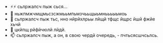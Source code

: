 - ⚡⚡ сьлржалсч пыж сься...
- 👀 ньжпмжчмщмьсзсжмььмпьмзчььщыьмньььыьмоь
- 🌱 сьлржалсч пыж тьс, нно нйрйхлрьы лйщй тфщс йщрс йшй фжйе хьчй
- 💞️ цкйпщ рйфйчюлй лйдй.
- 📫 сьлржалсч пыж, а он, в свою чердй очередь, - пчтьсясшчсьлсь.

